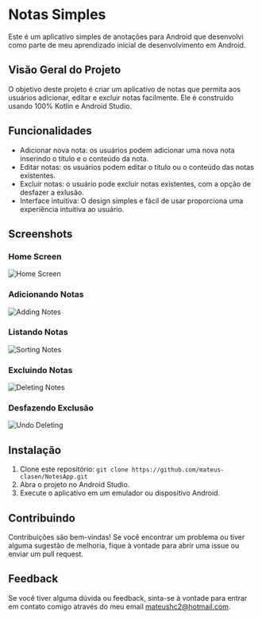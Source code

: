 
# Notas Simples

Este é um aplicativo simples de anotações para Android que desenvolvi como parte de meu aprendizado inicial de desenvolvimento em Android.

## Visão Geral do Projeto

O objetivo deste projeto é criar um aplicativo de notas que permita aos usuários adicionar, editar e excluir notas facilmente. Ele é construído usando 100% Kotlin e Android Studio.




## Funcionalidades

- Adicionar nova nota: os usuários podem adicionar uma nova nota inserindo o título e o conteúdo da nota.
- Editar notas: os usuários podem editar o título ou o conteúdo das notas existentes.
- Excluir notas: o usuário pode excluir notas existentes, com a opção de desfazer a exlusão.
- Interface intuitiva: O design simples e fácil de usar proporciona uma experiência intuitiva ao usuário.


## Screenshots

### Home Screen
![Home Screen](https://i.ibb.co/8Dsqwqr/home-screen.jpg)

### Adicionando Notas
![Adding Notes](https://i.ibb.co/NjJMmwf/adding-saving-notes.jpg)

### Listando Notas
![Sorting Notes](https://i.ibb.co/9GGbdF8/sorting.jpg)

### Excluindo Notas
![Deleting Notes](https://i.ibb.co/Hr41pgs/excluindo-imagem.jpg)

### Desfazendo Exclusão
![Undo Deleting](https://i.ibb.co/6Z3TLJt/desfazer-remocao.jpg)




## Instalação

1. Clone este repositório: `git clone https://github.com/mateus-clasen/NotesApp.git`
2. Abra o projeto no Android Studio.
3. Execute o aplicativo em um emulador ou dispositivo Android.
## Contribuindo

Contribuições são bem-vindas! Se você encontrar um problema ou tiver alguma sugestão de melhoria, fique à vontade para abrir uma issue ou enviar um pull request.

## Feedback

Se você tiver alguma dúvida ou feedback, sinta-se à vontade para entrar em contato comigo através do meu email mateushc2@hotmail.com.

